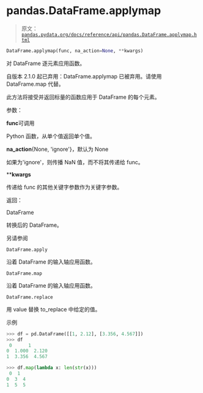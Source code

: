 # pandas.DataFrame.applymap

> 原文：[`pandas.pydata.org/docs/reference/api/pandas.DataFrame.applymap.html`](https://pandas.pydata.org/docs/reference/api/pandas.DataFrame.applymap.html)

```py
DataFrame.applymap(func, na_action=None, **kwargs)
```

对 DataFrame 逐元素应用函数。

自版本 2.1.0 起已弃用：DataFrame.applymap 已被弃用。请使用 DataFrame.map 代替。

此方法将接受并返回标量的函数应用于 DataFrame 的每个元素。

参数：

**func**可调用

Python 函数，从单个值返回单个值。

**na_action**{None, 'ignore'}，默认为 None

如果为'ignore'，则传播 NaN 值，而不将其传递给 func。

****kwargs**

传递给 func 的其他关键字参数作为关键字参数。

返回：

DataFrame

转换后的 DataFrame。

另请参阅

`DataFrame.apply`

沿着 DataFrame 的输入轴应用函数。

`DataFrame.map`

沿着 DataFrame 的输入轴应用函数。

`DataFrame.replace`

用 value 替换 to_replace 中给定的值。

示例

```py
>>> df = pd.DataFrame([[1, 2.12], [3.356, 4.567]])
>>> df
 0      1
0  1.000  2.120
1  3.356  4.567 
```

```py
>>> df.map(lambda x: len(str(x)))
 0  1
0  3  4
1  5  5 
```
